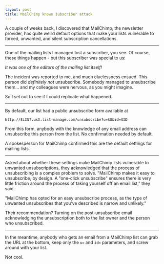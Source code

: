 ```yaml
---
layout: post
title: MailChimp known subscriber attack
---
```


A couple of weeks back, I discovered that MailChimp, the newsletter provider, has quite weird default options that make your lists vulnerable to forced, unwanted, and silent subscription cancellations.

---

One of the mailing lists I managed lost a subscriber, you see. Of course, these things happen - but this subscriber was special to us:

*It was one of the editors of the mailing list itself!*

The incident was reported to me, and much cluelessness ensued. This person did *definitely not* unsubscribe. Somebody managed to unsubscribe them... and my colleagues were nervous, as you might imagine.

So I set out to see if I could replicate what happened.

---

By default, our list had a public unsubscribe form available at

```
http://$LIST.usX.list-manage.com/unsubscribe?u=$U&id=$ID
```

From this form, anybody with the knowledge of any email address can unsubscribe this person from the list. No confirmation needed by default.

A spokesperson for MailChimp confirmed this are the default settings for mailing lists.

---

Asked about whether these settings make MailChimp lists vulnerable to unwanted unsubscriptions, they acknowledged that the process of unsubscribing is a complex problem to solve. "MailChimp makes it easy to unsubscribe, by design. A "one-click unsubscribe" ensures there is very little friction around the process of taking yourself off an email list," they said.

"MailChimp has opted for an easy unsubscribe process, as the type of unwanted unsubscribes that you’ve described is narrow and unlikely."

Their recommendation? Turning on the post-unsubscribe email acknowledging the unsubscription both to the list owner and the person who unsubscribed.

---

In the meantime, anybody who gets an email from a MailChimp list can grab the URL at the bottom, keep only the `u=` and `id=` parameters, and screw around with your list.

Not cool.
